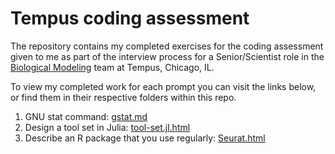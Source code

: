 # Tempus coding assessment

The repository contains my completed exercises for the coding assessment given to me as part of the interview process for a Senior/Scientist role in the [Biological Modeling](https://www.tempus.com/life-sciences/biological-modeling/) team at Tempus, Chicago, IL.

To view my completed work for each prompt you can visit the links below, or find them in their respective folders within this repo.

1. GNU stat command: [gstat.md](https://github.com/danieljgorski/tempus-ca/blob/main/1-gnu-stat-command/gstat.md)
2. Design a tool set in Julia: [tool-set.jl.html](https://danieljgorski.github.io/tool-set.jl.html)
3. Describe an R package that you use regularly: [Seurat.html](https://danieljgorski.github.io/Seurat.html)
